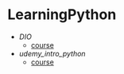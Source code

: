 # LearningPython
* *DIO* 
  * [course](https://web.digitalinnovation.one/course/introducao-a-programacao-com-python/)
* *udemy_intro_python* 
  * [course](https://www.udemy.com/course/intro_python/)
